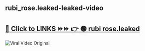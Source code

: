 
 ## rubi_rose.leaked-leaked-video 

# <h2><a href="https://clipsfans.com/rubi_rose.leaked&ref=git">🔗 Click to LINKS ⏩⏩ 👉 🟢 rubi rose.leaked </a></h2>

<a href="https://clipsfans.com/rubi_rose.leaked&ref=git" rel="nofollow" data-target="animated-image.originalLink"><img src="https://i.ibb.co.com/xMMVF88/686577567.gif" alt="Viral Video Original" style="max-width: 100%; display: inline-block;" data-target="animated-image.originalImage"></a>
